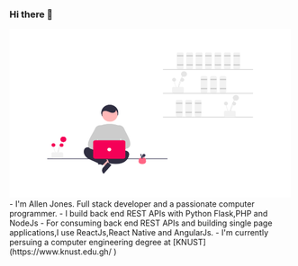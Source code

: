 ### Hi there 👋
<img src="https://github.com/allenarduino/allenarduino/blob/main/undraw1.png  " width="500" height="300" />
- I'm Allen Jones. Full stack developer and a passionate computer programmer.
- I build back end REST APIs with Python Flask,PHP and NodeJs 
- For consuming back end REST APIs and building single page applications,I use ReactJs,React Native and AngularJs.
- I'm currently persuing a computer engineering degree at [KNUST](https://www.knust.edu.gh/ )
